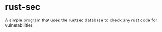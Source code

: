 # rust-sec

A simple program that uses the rustsec database to check any rust code for vulnerabilities